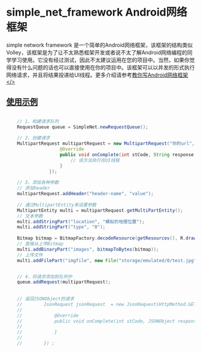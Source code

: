 # simple_net_framework Android网络框架
  simple network framework 是一个简单的Android网络框架，该框架的结构类似Volley，该框架是为了让不太熟悉框架开发或者说不太了解Android网络编程的同学学习使用。它没有经过测试，因此不太建议运用在您的项目中。当然，如果你觉得没有什么问题的话也可以直接使用在你的项目中。该框架可以以并发的形式执行网络请求，并且将结果投递给UI线程。更多介绍请参考<a href="http://blog.csdn.net/column/details/simple-net.html" target="_blank">教你写Android网络框架</>

  
## 使用示例
```java   

    // 1、构建请求队列
    RequestQueue queue = SimpleNet.newRequestQueue();  
  
	// 2、创建请求
    MultipartRequest multipartRequest = new MultipartRequest("你的url", new 	RequestListener<String>() {
                    @Override
                    public void onComplete(int stCode, String response, String errMsg) {
                        // 该方法执行在UI线程
                    }
                }); 
  
	// 3、添加各种参数
	// 添加header  
	multipartRequest.addHeader("header-name", "value");  
	  
	// 通过MultipartEntity来设置参数  
	MultipartEntity multi = multipartRequest.getMultiPartEntity();  
	// 文本参数  
	multi.addStringPart("location", "模拟的地理位置");  
	multi.addStringPart("type", "0");  
  
	Bitmap bitmap = BitmapFactory.decodeResource(getResources(), R.drawable.thumb);  
	// 直接从上传Bitmap  
	multi.addBinaryPart("images", bitmapToBytes(bitmap));  
	// 上传文件  
	multi.addFilePart("imgfile", new File("storage/emulated/0/test.jpg"));  


	// 4、将请求添加到队列中  
	queue.addRequest(multipartRequest); 
	
	
	// 返回JSONObject的请求
	//        JsonRequest jsonRequest  = new JsonRequest(HttpMethod.GET, "服务器地址", new RequestListener<JSONObject>() {
	//
	//            @Override
	//            public void onComplete(int stCode, JSONObject response, String errMsg) {
	//                
	//            }
	//            
	//        }) ;
```      


